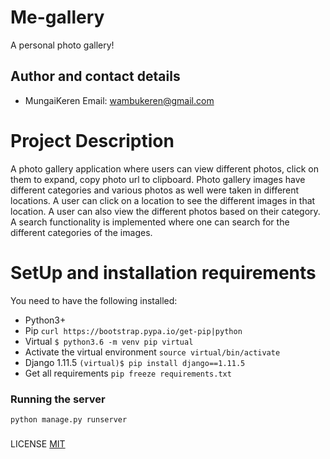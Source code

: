 # Me-gallery
A personal photo gallery!

## Author and contact details
* MungaiKeren
Email: wambukeren@gmail.com

# Project Description
A photo gallery application where users can view different photos, click on them to expand,
copy photo url to clipboard.
Photo gallery images have different categories and various photos as well were taken in different
locations. A user can click on a location to see the different images in that location.
A user can also view the different photos based on their category.
A search functionality is implemented where one can search for the different categories of the images.

# SetUp and installation requirements
You need to have the following installed:
* Python3+
* Pip ```curl https://bootstrap.pypa.io/get-pip|python```
* Virtual ```$ python3.6 -m venv pip virtual```
* Activate the virtual environment ```source virtual/bin/activate```
* Django 1.11.5 ```(virtual)$ pip install django==1.11.5```
* Get all requirements ```pip freeze requirements.txt```

### Running the server
```python manage.py runserver```

###
LICENSE
[MIT](https://github.com/MungaiKeren/Me-gallery/blob/master/LICENSE)